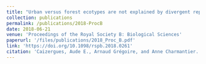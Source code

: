 ```yaml
---
title: "Urban versus forest ecotypes are not explained by divergent reproductive selection"
collection: publications
permalink: /publications/2018-ProcB
date: 2018-06-21
venue: 'Proceedings of the Royal Society B: Biological Sciences'
paperurl: '/files/publications/2018_Proc_B.pdf'
link: 'https://doi.org/10.1098/rspb.2018.0261'
citation: 'Caizergues, Aude E., Arnaud Grégoire, and Anne Charmantier. 2018 &quot;Urban versus forest ecotypes are not explained by divergent reproductive selection.&quot; <i>Proceedings of the Royal Society B: Biological Sciences</i> 285: 20180261. doi.org/10.1098/rspb.2018.0261'
---
```


